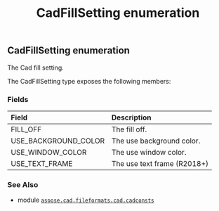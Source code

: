 ﻿---
title: CadFillSetting enumeration
second_title: Aspose.CAD for Python via .NET API References
description: 
type: docs
weight: 140
url: /aspose.cad.fileformats.cad.cadconsts/cadfillsetting/
is_root: false
---

## CadFillSetting enumeration

The Cad fill setting.



The CadFillSetting type exposes the following members:

### Fields
| Field | Description |
| :- | :- |
| FILL_OFF | The fill off. |
| USE_BACKGROUND_COLOR | The use background color. |
| USE_WINDOW_COLOR | The use window color. |
| USE_TEXT_FRAME | The use text frame (R2018+) |



### See Also
* module [`aspose.cad.fileformats.cad.cadconsts`](..)
